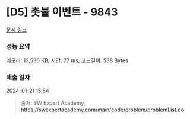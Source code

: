 # [D5] 촛불 이벤트 - 9843 

[문제 링크](https://swexpertacademy.com/main/code/problem/problemDetail.do?contestProbId=AXGBKzuaPOoDFAXR) 

### 성능 요약

메모리: 13,536 KB, 시간: 77 ms, 코드길이: 538 Bytes

### 제출 일자

2024-01-21 15:54



> 출처: SW Expert Academy, https://swexpertacademy.com/main/code/problem/problemList.do